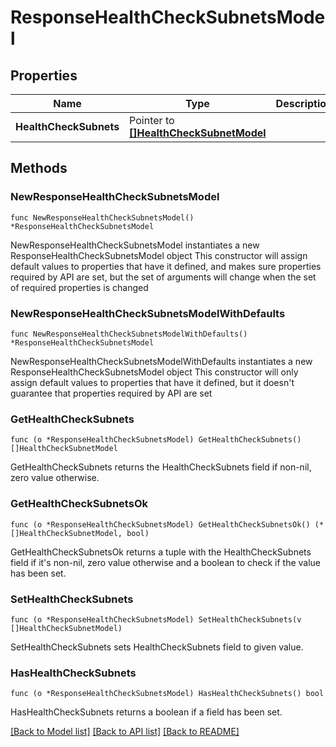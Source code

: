 # ResponseHealthCheckSubnetsModel

## Properties

Name | Type | Description | Notes
------------ | ------------- | ------------- | -------------
**HealthCheckSubnets** | Pointer to [**[]HealthCheckSubnetModel**](HealthCheckSubnetModel.md) |  | [optional] 

## Methods

### NewResponseHealthCheckSubnetsModel

`func NewResponseHealthCheckSubnetsModel() *ResponseHealthCheckSubnetsModel`

NewResponseHealthCheckSubnetsModel instantiates a new ResponseHealthCheckSubnetsModel object
This constructor will assign default values to properties that have it defined,
and makes sure properties required by API are set, but the set of arguments
will change when the set of required properties is changed

### NewResponseHealthCheckSubnetsModelWithDefaults

`func NewResponseHealthCheckSubnetsModelWithDefaults() *ResponseHealthCheckSubnetsModel`

NewResponseHealthCheckSubnetsModelWithDefaults instantiates a new ResponseHealthCheckSubnetsModel object
This constructor will only assign default values to properties that have it defined,
but it doesn't guarantee that properties required by API are set

### GetHealthCheckSubnets

`func (o *ResponseHealthCheckSubnetsModel) GetHealthCheckSubnets() []HealthCheckSubnetModel`

GetHealthCheckSubnets returns the HealthCheckSubnets field if non-nil, zero value otherwise.

### GetHealthCheckSubnetsOk

`func (o *ResponseHealthCheckSubnetsModel) GetHealthCheckSubnetsOk() (*[]HealthCheckSubnetModel, bool)`

GetHealthCheckSubnetsOk returns a tuple with the HealthCheckSubnets field if it's non-nil, zero value otherwise
and a boolean to check if the value has been set.

### SetHealthCheckSubnets

`func (o *ResponseHealthCheckSubnetsModel) SetHealthCheckSubnets(v []HealthCheckSubnetModel)`

SetHealthCheckSubnets sets HealthCheckSubnets field to given value.

### HasHealthCheckSubnets

`func (o *ResponseHealthCheckSubnetsModel) HasHealthCheckSubnets() bool`

HasHealthCheckSubnets returns a boolean if a field has been set.


[[Back to Model list]](../README.md#documentation-for-models) [[Back to API list]](../README.md#documentation-for-api-endpoints) [[Back to README]](../README.md)


